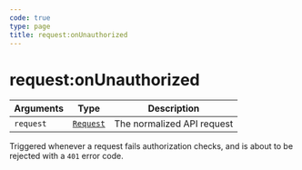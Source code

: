 ```yaml
---
code: true
type: page
title: request:onUnauthorized
---
```


# request:onUnauthorized



| Arguments | Type                                                           | Description                |
| --------- | -------------------------------------------------------------- | -------------------------- |
| `request` | [`Request`](/core/1/plugins/constructors/request) | The normalized API request |

Triggered whenever a request fails authorization checks, and is about to be rejected with a `401` error code.
